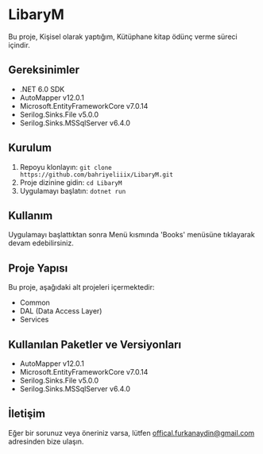 # LibaryM

Bu proje, Kişisel olarak yaptığım, Kütüphane kitap ödünç verme süreci içindir.

## Gereksinimler

- .NET 6.0 SDK
- AutoMapper v12.0.1
- Microsoft.EntityFrameworkCore v7.0.14
- Serilog.Sinks.File v5.0.0
- Serilog.Sinks.MSSqlServer v6.4.0

## Kurulum

1. Repoyu klonlayın: `git clone https://github.com/bahriyeliiix/LibaryM.git`
2. Proje dizinine gidin: `cd LibaryM`
3. Uygulamayı başlatın: `dotnet run`

## Kullanım

Uygulamayı başlattıktan sonra Menü kısmında 'Books' menüsüne tıklayarak devam edebilirsiniz.

## Proje Yapısı

Bu proje, aşağıdaki alt projeleri içermektedir:

- Common
- DAL (Data Access Layer)
- Services

## Kullanılan Paketler ve Versiyonları

- AutoMapper v12.0.1
- Microsoft.EntityFrameworkCore v7.0.14
- Serilog.Sinks.File v5.0.0
- Serilog.Sinks.MSSqlServer v6.4.0

## İletişim

Eğer bir sorunuz veya öneriniz varsa, lütfen offical.furkanaydin@gmail.com adresinden bize ulaşın.
